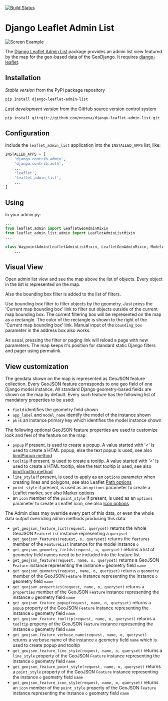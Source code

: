 [![Build Status](https://api.travis-ci.com/nnseva/django-leaflet-admin-list.svg?branch=master)](https://travis-ci.com/github/nnseva/django-leaflet-admin-list)

# Django Leaflet Admin List

![Screen Example](https://github.com/nnseva/django-leaflet-admin-list/raw/master/screen_example.png)

The [Django Leaflet Admin List](https://github.com/nnseva/django-leaflet-admin-list) package provides an admin list view
featured by the map for the geo-based data of the GeoDjango. It requires [django-leaflet](https://github.com/makinacorpus/django-leaflet).

## Installation

*Stable version* from the PyPi package repository
```bash
pip install django-leaflet-admin-list
```

*Last development version* from the GitHub source version control system
```
pip install git+git://github.com/nnseva/django-leaflet-admin-list.git
```

## Configuration

Include the `leaflet_admin_list` application into the `INSTALLED_APPS` list, like:

```python
INSTALLED_APPS = [
    'django.contrib.admin',
    'django.contrib.auth',
    ...
    'leaflet',
    'leaflet_admin_list',
    ...
]
```

## Using

In your admin.py:
```python
...
from leaflet.admin import LeafletGeoAdminMixin
from leaflet_admin_list.admin import LeafletAdminListMixin
...

class WaypointAdmin(LeafletAdminListMixin, LeafletGeoAdminMixin, ModelAdmin):
    ...
```

## Visual View

Open admin list view and see the map above the list of objects. Every object in the list is represented on the map.

Also the bounding box filter is added to the list of filters.

Use bounding box filter to filter objects by the geometry. Just press the 'Current map bounding box' link to filter out
objects outside of the current map bounding box. The current filtering box will be represented on the map as a rectangle. The color
of the rectangle is shown to the right of the 'Current map bounding box' link. Manual input of the `bounding_box` parameter
in the address box also works.

As usual, pressing the filter or paging link will reload a page with new parameters. The map keeps it's position
for standard static Django filters and pager using permalink.

## View customization

The geodata shown on the map is represented as GeoJSON feature collection. Every GeoJSON feature corresponds to one geo field of one Django
model instance. All standard Django geometry-based fields are shown on the map by default. Every such feature has the following
list of mandatory properties to be used:

- `field` identifies the geometry field shown
- `app_label` and `model_name` identify the model of the instance shown
- `pk` is an instance primary key which identifies the model instance shown

The following optional GeoJSON feature properties are used to customize look and feel of the feature on the map:

- `popup` if present, is used to create a popup. A value started with '<' is used to create a HTML popup,
  else the text popup is used, see also [bindPopup method](https://leafletjs.com/reference-1.7.1.html#layer-bindpopup)
- `tooltip` if present, is used to create a tooltip. A value started with '<' is used to create a HTML tooltip,
  else the text tooltip is used, see also [bindTooltip method](https://leafletjs.com/reference-1.7.1.html#layer-bindtooltip)
- `line_style` if present, is used to apply as an `options` parameter when creating lines and polygons, see also Leaflet [Path options](https://leafletjs.com/reference-1.7.1.html#path-option)
- `point_style` if present, is used as an `options` parameter to create a Leaflet marker, see also [Marker options](https://leafletjs.com/reference-1.7.1.html#marker)
- an `icon` member of the `point_style` if present, is used as an `options` parameter to create a Leaflet icon, see also [Icon options](https://leafletjs.com/reference-1.7.1.html#icon)

The Admin class may override every part of this data, or even the whole data output overriding admin methods producing this data:

- `get_geojson_feature_list(request, queryset)` returns the whole GeoJSON `FeatureList` instance representing a `queryset`
- `get_geojson_features(request, o, queryset)` returns the `features` member of the `FeatureList` instance for the model instance `o`
- `get_geojson_geometry_fields(request, o, queryset)` returns a list of geometry field names need to be included into the feature list
- `get_geojson_feature(request, name, o, queryset)` returns a GeoJSON `Feature` instance representing the instance `o` geometry field `name`
- `get_geojson_geometry(request, name, o, queryset)` returns a `geometry` member of the GeoJSON `Feature` instance representing the instance `o` geometry field `name`
- `get_geojson_properties(request, name, o, queryset)` returns a `properties` member of the GeoJSON `Feature` instance representing the instance `o` geometry field `name`
- `get_geojson_feature_popup(request, name, o, queryset)` returns a `popup` property of the GeoJSON `Feature` instance representing the instance `o` geometry field `name`
- `get_geojson_feature_tooltip(request, name, o, queryset)` returns a `tooltip` property of the GeoJSON `Feature` instance representing the instance `o` geometry field `name`
- `get_geojson_feature_verbose_name(request, name, o, queryset)` returns a verbose name of the instance `o` geometry field `name` which is used to create popup and tooltip
- `get_geojson_feature_line_style(request, name, o, queryset)` returns a `line_style` property of the GeoJSON `Feature` instance representing the instance `o` geometry field `name`
- `get_geojson_feature_point_style(request, name, o, queryset)` returns a `point_style` property of the GeoJSON `Feature` instance representing the instance `o` geometry field `name`
- `get_geojson_feature_icon_style(request, name, o, queryset)` returns an `icon` member of the `point_style` property of the GeoJSON `Feature` instance representing the instance `o` geometry field `name`
